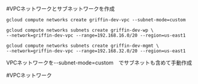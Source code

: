 
#VPCネットワークとサブネットワークを作成

```shell
gcloud compute networks create griffin-dev-vpc --subnet-mode=custom

gcloud compute networks subnets create griffin-dev-wp \
--network=griffin-dev-vpc --range=192.168.16.0/20 --region=us-east1

gcloud compute networks subnets create griffin-dev-mgmt \
--network=griffin-dev-vpc --range=192.168.32.0/20 --region=us-east1
```
VPCネットワークを--subnet-mode=custom　でサブネットも含めて手動作成

#VPCネットワーク

